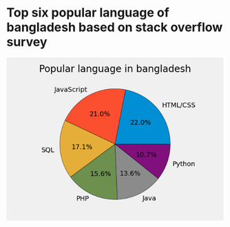 # Top six popular language of bangladesh based on stack overflow survey

![](https://github.com/Ridowan-sajid/popular_language_of_bangladesh/blob/main/Figure_2.png)
